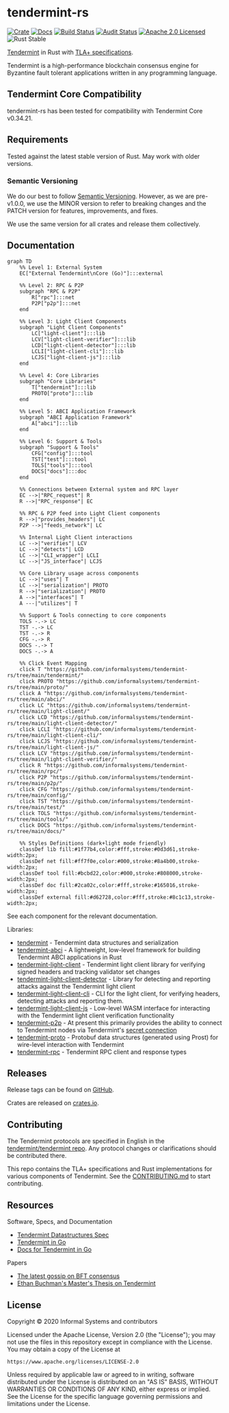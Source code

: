 # tendermint-rs

[![Crate][crate-image]][crate-link]
[![Docs][docs-image]][docs-link]
[![Build Status][build-image]][build-link]
[![Audit Status][audit-image]][audit-link]
[![Apache 2.0 Licensed][license-image]][license-link]
![Rust Stable][rustc-image]

[Tendermint] in Rust with [TLA+ specifications](/docs/spec).

Tendermint is a high-performance blockchain consensus engine for Byzantine fault
tolerant applications written in any programming language.

## Tendermint Core Compatibility

tendermint-rs has been tested for compatibility with Tendermint Core v0.34.21.

## Requirements

Tested against the latest stable version of Rust. May work with older versions.

### Semantic Versioning

We do our best to follow [Semantic Versioning](https://semver.org/). However, as
we are pre-v1.0.0, we use the MINOR version to refer to breaking changes and the
PATCH version for features, improvements, and fixes.

We use the same version for all crates and release them collectively.

## Documentation

```mermaid
graph TD
    %% Level 1: External System
    EC["External Tendermint\nCore (Go)"]:::external

    %% Level 2: RPC & P2P
    subgraph "RPC & P2P"
        R["rpc"]:::net
        P2P["p2p"]:::net
    end

    %% Level 3: Light Client Components
    subgraph "Light Client Components"
        LC["light-client"]:::lib
        LCV["light-client-verifier"]:::lib
        LCD["light-client-detector"]:::lib
        LCLI["light-client-cli"]:::lib
        LCJS["light-client-js"]:::lib
    end

    %% Level 4: Core Libraries
    subgraph "Core Libraries"
        T["tendermint"]:::lib
        PROTO["proto"]:::lib
    end

    %% Level 5: ABCI Application Framework
    subgraph "ABCI Application Framework"
        A["abci"]:::lib
    end

    %% Level 6: Support & Tools
    subgraph "Support & Tools"
        CFG["config"]:::tool
        TST["test"]:::tool
        TOLS["tools"]:::tool
        DOCS["docs"]:::doc
    end

    %% Connections between External system and RPC layer
    EC -->|"RPC_request"| R
    R -->|"RPC_response"| EC

    %% RPC & P2P feed into Light Client components
    R -->|"provides_headers"| LC
    P2P -->|"feeds_network"| LC

    %% Internal Light Client interactions
    LC -->|"verifies"| LCV
    LC -->|"detects"| LCD
    LC -->|"CLI_wrapper"| LCLI
    LC -->|"JS_interface"| LCJS

    %% Core Library usage across components
    LC -->|"uses"| T
    LC -->|"serialization"| PROTO
    R -->|"serialization"| PROTO
    A -->|"interfaces"| T
    A ---|"utilizes"| T

    %% Support & Tools connecting to core components
    TOLS -.-> LC
    TST -.-> LC
    TST -.-> R
    CFG -.-> R
    DOCS -.-> T
    DOCS -.-> A

    %% Click Event Mapping
    click T "https://github.com/informalsystems/tendermint-rs/tree/main/tendermint/"
    click PROTO "https://github.com/informalsystems/tendermint-rs/tree/main/proto/"
    click A "https://github.com/informalsystems/tendermint-rs/tree/main/abci/"
    click LC "https://github.com/informalsystems/tendermint-rs/tree/main/light-client/"
    click LCD "https://github.com/informalsystems/tendermint-rs/tree/main/light-client-detector/"
    click LCLI "https://github.com/informalsystems/tendermint-rs/tree/main/light-client-cli/"
    click LCJS "https://github.com/informalsystems/tendermint-rs/tree/main/light-client-js/"
    click LCV "https://github.com/informalsystems/tendermint-rs/tree/main/light-client-verifier/"
    click R "https://github.com/informalsystems/tendermint-rs/tree/main/rpc/"
    click P2P "https://github.com/informalsystems/tendermint-rs/tree/main/p2p/"
    click CFG "https://github.com/informalsystems/tendermint-rs/tree/main/config/"
    click TST "https://github.com/informalsystems/tendermint-rs/tree/main/test/"
    click TOLS "https://github.com/informalsystems/tendermint-rs/tree/main/tools/"
    click DOCS "https://github.com/informalsystems/tendermint-rs/tree/main/docs/"

    %% Styles Definitions (dark+light mode friendly)
    classDef lib fill:#1f77b4,color:#fff,stroke:#0d3d61,stroke-width:2px;
    classDef net fill:#ff7f0e,color:#000,stroke:#8a4b00,stroke-width:2px;
    classDef tool fill:#bcbd22,color:#000,stroke:#808000,stroke-width:2px;
    classDef doc fill:#2ca02c,color:#fff,stroke:#165016,stroke-width:2px;
    classDef external fill:#d62728,color:#fff,stroke:#8c1c13,stroke-width:2px;
```

See each component for the relevant documentation.

Libraries:

- [tendermint](./tendermint) - Tendermint data structures and serialization
- [tendermint-abci](./abci) - A lightweight, low-level framework for building
  Tendermint ABCI applications in Rust
- [tendermint-light-client](./light-client) - Tendermint light client library
  for verifying signed headers and tracking validator set changes
- [tendermint-light-client-detector](./light-client-detector) - Library for
  detecting and reporting attacks against the Tendermint light client
- [tendermint-light-client-cli](./light-client-cli) - CLI for the light client,
  for verifying headers, detecting attacks and reporting them.
- [tendermint-light-client-js](./light-client-js) - Low-level WASM interface for
  interacting with the Tendermint light client verification functionality
- [tendermint-p2p](./p2p) - At present this primarily provides the ability to
  connect to Tendermint nodes via Tendermint's [secret connection](tendermint-secret-conn)
- [tendermint-proto](./proto) - Protobuf data structures (generated using Prost)
  for wire-level interaction with Tendermint
- [tendermint-rpc](./rpc) - Tendermint RPC client and response types

## Releases

Release tags can be found on
[GitHub](https://github.com/informalsystems/tendermint-rs/releases).

Crates are released on [crates.io](https://crates.io).

## Contributing

The Tendermint protocols are specified in English in the [tendermint/tendermint
repo](https://github.com/tendermint/tendermint/tree/main/spec). Any protocol
changes or clarifications should be contributed there.

This repo contains the TLA+ specifications and Rust implementations for various
components of Tendermint. See the [CONTRIBUTING.md][contributing] to start
contributing.


## Resources

Software, Specs, and Documentation

- [Tendermint Datastructures Spec](https://github.com/tendermint/spec)
- [Tendermint in Go](https://github.com/tendermint/tendermint)
- [Docs for Tendermint in Go](http://docs.tendermint.com/)

Papers

- [The latest gossip on BFT consensus](https://arxiv.org/abs/1807.04938)
- [Ethan Buchman's Master's Thesis on Tendermint](https://atrium.lib.uoguelph.ca/xmlui/handle/10214/9769)

## License

Copyright © 2020 Informal Systems and contributors

Licensed under the Apache License, Version 2.0 (the "License");
you may not use the files in this repository except in compliance with the License.
You may obtain a copy of the License at

    https://www.apache.org/licenses/LICENSE-2.0

Unless required by applicable law or agreed to in writing, software
distributed under the License is distributed on an "AS IS" BASIS,
WITHOUT WARRANTIES OR CONDITIONS OF ANY KIND, either express or implied.
See the License for the specific language governing permissions and
limitations under the License.

[//]: # (badges)

[crate-image]: https://img.shields.io/crates/v/tendermint.svg
[crate-link]: https://crates.io/crates/tendermint
[docs-image]: https://docs.rs/tendermint/badge.svg
[docs-link]: https://docs.rs/tendermint/
[build-image]: https://github.com/informalsystems/tendermint-rs/workflows/Rust/badge.svg
[build-link]: https://github.com/informalsystems/tendermint-rs/actions?query=workflow%3ARust
[audit-image]: https://github.com/informalsystems/tendermint-rs/workflows/Audit-Check/badge.svg
[audit-link]: https://github.com/informalsystems/tendermint-rs/actions?query=workflow%3AAudit-Check
[license-image]: https://img.shields.io/badge/license-Apache2.0-blue.svg
[license-link]: https://github.com/interchainio/tendermint-rs/blob/master/LICENSE
[rustc-image]: https://img.shields.io/badge/rustc-stable-blue.svg

[//]: # (general links)

[tendermint-docs-link]: https://docs.rs/tendermint/
[tendermint-rpc-docs-link]: https://docs.rs/tendermint-rpc/
[Tendermint]: https://github.com/tendermint/tendermint
[tendermint-light-client-docs-link]: https://docs.rs/tendermint-light-client/
[tendermint-secret-conn]: https://github.com/tendermint/tendermint/blob/v0.34.x/spec/p2p/peer.md#authenticated-encryption-handshake
[contributing]: ./CONTRIBUTING.md
